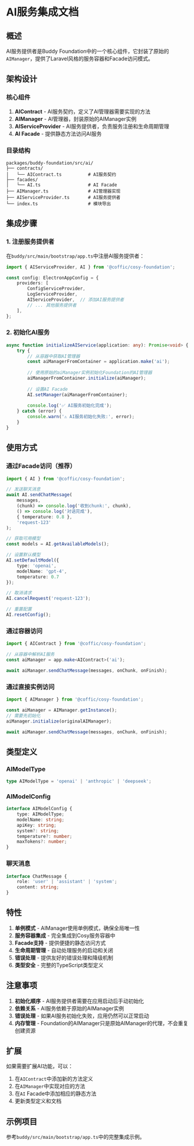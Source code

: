 # AI服务集成文档

## 概述

AI服务提供者是Buddy Foundation中的一个核心组件，它封装了原始的`AIManager`，提供了Laravel风格的服务容器和Facade访问模式。

## 架构设计

### 核心组件

1. **AIContract** - AI服务契约，定义了AI管理器需要实现的方法
2. **AIManager** - AI管理器，封装原始的AIManager实例
3. **AIServiceProvider** - AI服务提供者，负责服务注册和生命周期管理
4. **AI Facade** - 提供静态方法访问AI服务

### 目录结构

```
packages/buddy-foundation/src/ai/
├── contracts/
│   └── AIContract.ts          # AI服务契约
├── facades/
│   └── AI.ts                  # AI Facade
├── AIManager.ts               # AI管理器实现
├── AIServiceProvider.ts       # AI服务提供者
└── index.ts                   # 模块导出
```

## 集成步骤

### 1. 注册服务提供者

在`buddy/src/main/bootstrap/app.ts`中注册AI服务提供者：

```typescript
import { AIServiceProvider, AI } from '@coffic/cosy-foundation';

const config: ElectronAppConfig = {
    providers: [
        ConfigServiceProvider,
        LogServiceProvider,
        AIServiceProvider,  // 添加AI服务提供者
        // ... 其他服务提供者
    ],
};
```

### 2. 初始化AI服务

```typescript
async function initializeAIService(application: any): Promise<void> {
    try {
        // 从容器中获取AI管理器
        const aiManagerFromContainer = application.make('ai');
        
        // 使用原始的aiManager实例初始化Foundation的AI管理器
        aiManagerFromContainer.initialize(aiManager);
        
        // 设置AI Facade
        AI.setManager(aiManagerFromContainer);
        
        console.log('✅ AI服务初始化完成');
    } catch (error) {
        console.warn('⚠️ AI服务初始化失败:', error);
    }
}
```

## 使用方式

### 通过Facade访问（推荐）

```typescript
import { AI } from '@coffic/cosy-foundation';

// 发送聊天消息
await AI.sendChatMessage(
    messages,
    (chunk) => console.log('收到chunk:', chunk),
    () => console.log('对话完成'),
    { temperature: 0.8 },
    'request-123'
);

// 获取可用模型
const models = AI.getAvailableModels();

// 设置默认模型
AI.setDefaultModel({
    type: 'openai',
    modelName: 'gpt-4',
    temperature: 0.7
});

// 取消请求
AI.cancelRequest('request-123');

// 重置配置
AI.resetConfig();
```

### 通过容器访问

```typescript
import { AIContract } from '@coffic/cosy-foundation';

// 从容器中解析AI服务
const aiManager = app.make<AIContract>('ai');

await aiManager.sendChatMessage(messages, onChunk, onFinish);
```

### 通过直接实例访问

```typescript
import { AIManager } from '@coffic/cosy-foundation';

const aiManager = AIManager.getInstance();
// 需要先初始化
aiManager.initialize(originalAIManager);

await aiManager.sendChatMessage(messages, onChunk, onFinish);
```

## 类型定义

### AIModelType

```typescript
type AIModelType = 'openai' | 'anthropic' | 'deepseek';
```

### AIModelConfig

```typescript
interface AIModelConfig {
    type: AIModelType;
    modelName: string;
    apiKey: string;
    system?: string;
    temperature?: number;
    maxTokens?: number;
}
```

### 聊天消息

```typescript
interface ChatMessage {
    role: 'user' | 'assistant' | 'system';
    content: string;
}
```

## 特性

1. **单例模式** - AIManager使用单例模式，确保全局唯一性
2. **服务容器集成** - 完全集成到Cosy服务容器中
3. **Facade支持** - 提供便捷的静态访问方式
4. **生命周期管理** - 自动处理服务的启动和关闭
5. **错误处理** - 提供友好的错误处理和降级机制
6. **类型安全** - 完整的TypeScript类型定义

## 注意事项

1. **初始化顺序** - AI服务提供者需要在应用启动后手动初始化
2. **依赖关系** - AI服务依赖于原始的AIManager实例
3. **错误处理** - 如果AI服务初始化失败，应用仍然可以正常启动
4. **内存管理** - Foundation的AIManager只是原始AIManager的代理，不会重复创建资源

## 扩展

如果需要扩展AI功能，可以：

1. 在`AIContract`中添加新的方法定义
2. 在`AIManager`中实现对应的方法
3. 在`AI` Facade中添加相应的静态方法
4. 更新类型定义和文档

## 示例项目

参考`buddy/src/main/bootstrap/app.ts`中的完整集成示例。 
